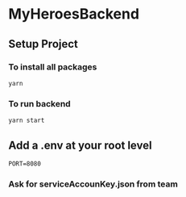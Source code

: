 # MyHeroesBackend

## Setup Project

### To install all packages
```
yarn
```
### To run backend
```
yarn start
```

## Add a .env at your root level

```
PORT=8080
```
### Ask for serviceAccounKey.json from team
